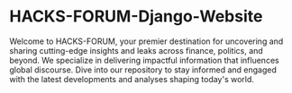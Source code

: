 # HACKS-FORUM-Django-Website
Welcome to HACKS-FORUM, your premier destination for uncovering and sharing cutting-edge insights and leaks across finance, politics, and beyond. We specialize in delivering impactful information that influences global discourse. Dive into our repository to stay informed and engaged with the latest developments and analyses shaping today's world.
